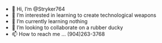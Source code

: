 - 👋 Hi, I’m @Stryker764
- 👀 I’m interested in learning to create technological weapons
- 🌱 I’m currently learning nothing
- 💞️ I’m looking to collaborate on a rubber ducky
- 📫 How to reach me ... (904)263-3768

<!---
Stryker764/Stryker764 is a ✨ special ✨ repository because its `README.md` (this file) appears on your GitHub profile.
You can click the Preview link to take a look at your changes.
--->
